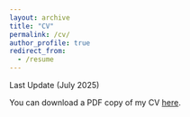 ```yaml
---
layout: archive
title: "CV"
permalink: /cv/
author_profile: true
redirect_from:
  - /resume
---
```


Last Update (July 2025)

You can download a PDF copy of my CV [here](/files/pdf/cv_souri_july_2025.pdf).

